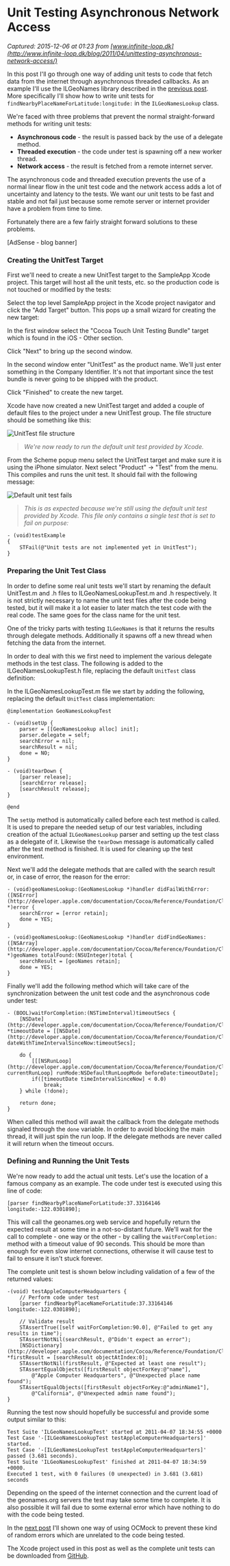 # Unit Testing Asynchronous Network Access

_Captured: 2015-12-06 at 01:23 from [www.infinite-loop.dk](http://www.infinite-loop.dk/blog/2011/04/unittesting-asynchronous-network-access/)_

In this post I'll go through one way of adding unit tests to code that fetch data from the internet through asynchronous threaded callbacks. As an example I'll use the ILGeoNames library described in the [previous post](http://www.infinite-loop.dk/blog/2011/02/reverse-geocoding-without-googles-restrictions/). More specifically I'll show how to write unit tests for `findNearbyPlaceNameForLatitude:longitude:` in the `ILGeoNamesLookup` class.

We're faced with three problems that prevent the normal straight-forward methods for writing unit tests:

  * **Asynchronous code** - the result is passed back by the use of a delegate method.
  * **Threaded execution** - the code under test is spawning off a new worker thread.
  * **Network access** - the result is fetched from a remote internet server.

The asynchronous code and threaded execution prevents the use of a normal linear flow in the unit test code and the network access adds a lot of uncertainty and latency to the tests. We want our unit tests to be fast and stable and not fail just because some remote server or internet provider have a problem from time to time.

Fortunately there are a few fairly straight forward solutions to these problems.

[AdSense - blog banner]

### Creating the UnitTest Target

First we'll need to create a new UnitTest target to the SampleApp Xcode project. This target will host all the unit tests, etc. so the production code is not touched or modified by the tests:

Select the top level SampleApp project in the Xcode project navigator and click the "Add Target" button. This pops up a small wizard for creating the new target:

In the first window select the "Cocoa Touch Unit Testing Bundle" target which is found in the iOS - Other section. 

Click "Next" to bring up the second window.

In the second window enter "UnitTest" as the product name. We'll just enter something in the Company Identifier. It's not that important since the test bundle is never going to be shipped with the product. 

Click "Finished" to create the new target.

Xcode have now created a new UnitTest target and added a couple of default files to the project under a new UnitTest group. The file structure should be something like this:

![UnitTest file structure](http://www.infinite-loop.dk/wp/wp-content/uploads/2011/04/DefaultUnitTestFileStructure.png)

> _We're now ready to run the default unit test provided by Xcode._

From the Scheme popup menu select the UnitTest target and make sure it is using the iPhone simulator. Next select "Product" -> "Test" from the menu. This compiles and runs the unit test. It should fail with the following message:

![Default unit test fails](http://www.infinite-loop.dk/wp/wp-content/uploads/2011/04/DefaultUnitTestFail.png)

> _This is as expected because we're still using the default unit test provided by Xcode. This file only contains a single test that is set to fail on purpose:_
    
    
    - (void)testExample
    {
        STFail(@"Unit tests are not implemented yet in UnitTest");
    }

### Preparing the Unit Test Class

In order to define some real unit tests we'll start by renaming the default UnitTest.m and .h files to ILGeoNamesLookupTest.m and .h respectively. It is not strictly necessary to name the unit test files after the code being tested, but it will make it a lot easier to later match the test code with the real code. The same goes for the class name for the unit test.

One of the tricky parts with testing `ILGeoNames` is that it returns the results through delegate methods. Additionally it spawns off a new thread when fetching the data from the internet.

In order to deal with this we first need to implement the various delegate methods in the test class. The following is added to the ILGeoNamesLookupTest.h file, replacing the default `UnitTest` class definition:

In the ILGeoNamesLookupTest.m file we start by adding the following, replacing the default `UnitTest` class implementation:
    
    
    @implementation GeoNamesLookupTest
     
    - (void)setUp {
        parser = [[GeoNamesLookup alloc] init];
        parser.delegate = self;
        searchError = nil;
        searchResult = nil;
        done = NO;
    }
     
    - (void)tearDown {
        [parser release];
        [searchError release];
        [searchResult release];
    }
     
    @end

The `setUp` method is automatically called before each test method is called. It is used to prepare the needed setup of our test variables, including creation of the actual `ILGeoNamesLookup` parser and setting up the test class as a delegate of it. Likewise the `tearDown` message is automatically called after the test method is finished. It is used for cleaning up the test environment.

Next we'll add the delegate methods that are called with the search result or, in case of error, the reason for the error:
    
    
    - (void)geoNamesLookup:(GeoNamesLookup *)handler didFailWithError:([NSError](http://developer.apple.com/documentation/Cocoa/Reference/Foundation/Classes/NSError_Class/) *)error {
        searchError = [error retain];
        done = YES;
    }
     
    - (void)geoNamesLookup:(GeoNamesLookup *)handler didFindGeoNames:([NSArray](http://developer.apple.com/documentation/Cocoa/Reference/Foundation/Classes/NSArray_Class/) *)geoNames totalFound:(NSUInteger)total {
        searchResult = [geoNames retain];
        done = YES;
    }

Finally we'll add the following method which will take care of the synchronization between the unit test code and the asynchronous code under test:
    
    
    - (BOOL)waitForCompletion:(NSTimeInterval)timeoutSecs {
        [NSDate](http://developer.apple.com/documentation/Cocoa/Reference/Foundation/Classes/NSDate_Class/) *timeoutDate = [[NSDate](http://developer.apple.com/documentation/Cocoa/Reference/Foundation/Classes/NSDate_Class/) dateWithTimeIntervalSinceNow:timeoutSecs];
     
        do {
            [[[NSRunLoop](http://developer.apple.com/documentation/Cocoa/Reference/Foundation/Classes/NSRunLoop_Class/) currentRunLoop] runMode:NSDefaultRunLoopMode beforeDate:timeoutDate];
            if([timeoutDate timeIntervalSinceNow] < 0.0)
                break;
        } while (!done);
     
        return done;
    }

When called this method will await the callback from the delegate methods signaled through the `done` variable. In order to avoid blocking the main thread, it will just spin the run loop. If the delegate methods are never called it will return when the timeout occurs.

### Defining and Running the Unit Tests

We're now ready to add the actual unit tests. Let's use the location of a famous company as an example. The code under test is executed using this line of code:
    
    
    [parser findNearbyPlaceNameForLatitude:37.33164146 longitude:-122.0301890];

This will call the geonames.org web service and hopefully return the expected result at some time in a not-so-distant future. We'll wait for the call to complete - one way or the other - by calling the `waitForCompletion:` method with a timeout value of 90 seconds. This should be more than enough for even slow internet connections, otherwise it will cause test to fail to ensure it isn't stuck forever.

The complete unit test is shown below including validation of a few of the returned values:
    
    
    -(void) testAppleComputerHeadquarters {
        // Perform code under test
        [parser findNearbyPlaceNameForLatitude:37.33164146 longitude:-122.0301890];
     
        // Validate result
        STAssertTrue([self waitForCompletion:90.0], @"Failed to get any results in time");
        STAssertNotNil(searchResult, @"Didn't expect an error");
        [NSDictionary](http://developer.apple.com/documentation/Cocoa/Reference/Foundation/Classes/NSDictionary_Class/) *firstResult = [searchResult objectAtIndex:0];
        STAssertNotNil(firstResult, @"Expected at least one result");
        STAssertEqualObjects([firstResult objectForKey:@"name"],
            @"Apple Computer Headquarters", @"Unexpected place name found");
        STAssertEqualObjects([firstResult objectForKey:@"adminName1"],
            @"California", @"Unexpected admin name found");
    }

Running the test now should hopefully be successful and provide some output similar to this:
    
    
    Test Suite 'ILGeoNamesLookupTest' started at 2011-04-07 18:34:55 +0000
    Test Case '-[ILGeoNamesLookupTest testAppleComputerHeadquarters]' started.
    Test Case '-[ILGeoNamesLookupTest testAppleComputerHeadquarters]' passed (3.681 seconds).
    Test Suite 'ILGeoNamesLookupTest' finished at 2011-04-07 18:34:59 +0000.
    Executed 1 test, with 0 failures (0 unexpected) in 3.681 (3.681) seconds

Depending on the speed of the internet connection and the current load of the geonames.org servers the test may take some time to complete. It is also possible it will fail due to some external error which have nothing to do with the code being tested.

In the [next post](http://www.infinite-loop.dk/blog/2011/04/using-mock-objects-to-stabilize-unit-tests/) I'll shown one way of using OCMock to prevent these kind of random errors which are unrelated to the code being tested.

The Xcode project used in this post as well as the complete unit tests can be downloaded from [GitHub](http://github.com/InfiniteLoopDK/ILGeoNames).
